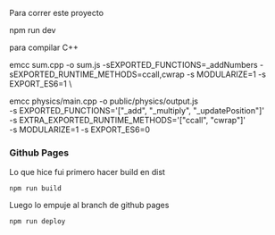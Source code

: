 Para correr este proyecto

npm run dev

para compilar C++

emcc sum.cpp -o sum.js -sEXPORTED_FUNCTIONS=_addNumbers -sEXPORTED_RUNTIME_METHODS=ccall,cwrap -s MODULARIZE=1 -s EXPORT_ES6=1
\

emcc physics/main.cpp -o public/physics/output.js \
    -s EXPORTED_FUNCTIONS='["_add", "_multiply", "_updatePosition"]' \
    -s EXTRA_EXPORTED_RUNTIME_METHODS='["ccall", "cwrap"]' \
    -s MODULARIZE=1 -s EXPORT_ES6=0

### Github Pages

Lo que hice fui primero hacer build en dist

```
npm run build
```

Luego lo empuje al branch de github pages

```
npm run deploy
```
